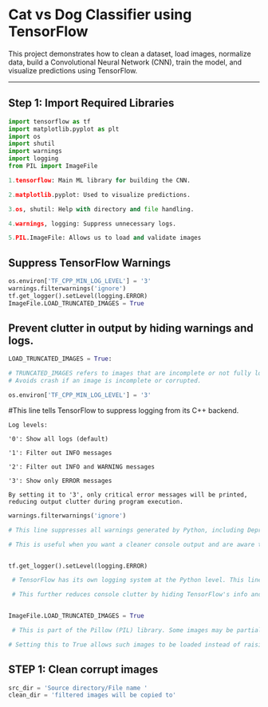 
# Cat vs Dog Classifier using TensorFlow

This project demonstrates how to clean a dataset, load images, normalize data, build a Convolutional Neural Network (CNN), train the model, and visualize predictions using TensorFlow.

---

##  Step 1: Import Required Libraries

```python
import tensorflow as tf
import matplotlib.pyplot as plt
import os
import shutil
import warnings
import logging
from PIL import ImageFile

1.tensorflow: Main ML library for building the CNN.

2.matplotlib.pyplot: Used to visualize predictions.

3.os, shutil: Help with directory and file handling.

4.warnings, logging: Suppress unnecessary logs.

5.PIL.ImageFile: Allows us to load and validate images
```

## Suppress TensorFlow Warnings

```python
os.environ['TF_CPP_MIN_LOG_LEVEL'] = '3'
warnings.filterwarnings('ignore')
tf.get_logger().setLevel(logging.ERROR)
ImageFile.LOAD_TRUNCATED_IMAGES = True
```
## Prevent clutter in output by hiding warnings and logs.
```python
LOAD_TRUNCATED_IMAGES = True:

# TRUNCATED_IMAGES refers to images that are incomplete or not fully loaded
# Avoids crash if an image is incomplete or corrupted.
```

```python
os.environ['TF_CPP_MIN_LOG_LEVEL'] = '3'
```
#This line tells TensorFlow to suppress logging from its C++ backend.
```
Log levels:

'0': Show all logs (default)

'1': Filter out INFO messages

'2': Filter out INFO and WARNING messages

'3': Show only ERROR messages

By setting it to '3', only critical error messages will be printed, reducing output clutter during program execution.
```

```python
warnings.filterwarnings('ignore')

# This line suppresses all warnings generated by Python, including DeprecationWarning, UserWarning, and others.

# This is useful when you want a cleaner console output and are aware that the warnings are not relevant to your current task.


tf.get_logger().setLevel(logging.ERROR)

 # TensorFlow has its own logging system at the Python level. This line sets the TensorFlow logger to only display error messages.

 # This further reduces console clutter by hiding TensorFlow's info and warning messages during model loading, training, or evaluation.


ImageFile.LOAD_TRUNCATED_IMAGES = True

 # This is part of the Pillow (PIL) library. Some images may be partially downloaded or slightly corrupted.

# Setting this to True allows such images to be loaded instead of raising an error, which is especially helpful when working with large datasets where a few images may be damaged.
```

## STEP 1: Clean corrupt images

```python
src_dir = 'Source directory/File name '
clean_dir = 'filtered images will be copied to'
```



